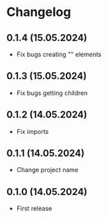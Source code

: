 # Changelog

## 0.1.4 (15.05.2024)

- Fix bugs creating "<name />" elements

## 0.1.3 (15.05.2024)

- Fix bugs getting children

## 0.1.2 (14.05.2024)

- Fix imports

## 0.1.1 (14.05.2024)

- Change project name

## 0.1.0 (14.05.2024)

- First release
